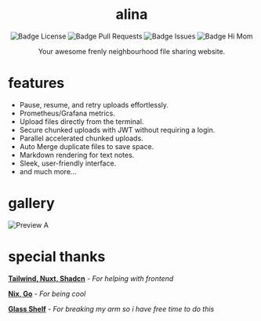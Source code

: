 <div align = center>

# alina

![Badge License]
![Badge Pull Requests]
![Badge Issues]
![Badge Hi Mom]

Your awesome frenly neighbourhood file sharing website. 

</div>

# features

- Pause, resume, and retry uploads effortlessly.
- Prometheus/Grafana metrics.
- Upload files directly from the terminal.
- Secure chunked uploads with JWT without requiring a login.
- Parallel accelerated chunked uploads.
- Auto Merge duplicate files to save space.
- Markdown rendering for text notes.
- Sleek, user-friendly interface.
- and much more...

# gallery

![Preview A]

# special thanks

**[Tailwind, Nuxt, Shadcn]** - *For helping with frontend*

**[Nix, Go]** - *For being cool*

**[Glass Shelf]** - *For breaking my arm so i have free time to do this*


<!----------------------------------{ Thanks }--------------------------------->

[Tailwind, Nuxt, Shadcn]: https://tailwindcss.com/
[Nix, Go]: https://nixos.org/
[Glass Shelf]: https://www.amazon.com/SAYAYO-Floating-Shelves-Tempered-Bathroom/dp/B0CGXB13CR

<!----------------------------------{ Images }--------------------------------->

[Preview A]: https://static.sinanmohd.com/git/alina.png

<!----------------------------------{ Badges }--------------------------------->

[Badge Issues]: https://img.shields.io/github/issues/sinanmohd/alina
[Badge Pull Requests]: https://img.shields.io/github/issues-pr/sinanmohd/alina
[Badge License]: https://img.shields.io/github/license/sinanmohd/alina
[Badge Hi Mom]: https://img.shields.io/badge/Hi-mom!-ff69b4
